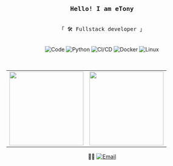 <h3 align="center"><samp>Hello! I am <b>eTony</b></samp></h3>
<p align="center"><br>
  <samp>
    「 🛠 Fullstack developer  」<br>
  </samp>
</p>
<p align="center">
    <br>
     <img alt="Code" src="https://img.shields.io/badge/-Code-000000?style=flat&logo=&logoColor=white">
     <img alt="Python" src="https://img.shields.io/badge/-Python-3776AB?style=flat&logo=Python&logoColor=white">
    <img alt="CI/CD" src="https://img.shields.io/badge/-CI/CD-31A8FF?style=flat&logo=&logoColor=white">
    <img alt="Docker" src="https://img.shields.io/badge/-Docker-2496ED?style=flat&logo=Docker&logoColor=white">
    <img alt="Linux" src="https://img.shields.io/badge/-Linux-FCC624?style=flat&logo=Linux&logoColor=black">
 </p>
<br>
<p align="center">
  <table >
      <tbody>
          <tr>
            <td align="center"><img height="195" src="https://github-readme-stats.vercel.app/api?username=etony&show_icons=true&&theme=react"></td>
            <td align="center"><img height="195" src="https://github-readme-stats.vercel.app/api/top-langs/?username=etony&layout=compact"></td>
          </tr>
      </tbody>
  </table> 
</p>
<p align="center">
🤝🏻 <a href="mailto:etony.an@gmail.com"><img alt="Email" src="https://img.shields.io/badge/Email-etony.an@gmail.com-blue?style=flat&logo=gmail">
</p>
<!--
<div align="center"> <img src="https://metrics.lecoq.io/etony?template=classic&config.timezone=Asia%2FShanghai"> </div>
<div align="center"> <img src="https://github-profile-trophy.vercel.app/?username=etony" /> </div>
<div align="center"> <img src="https://visitor-badge.glitch.me/badge?page_id=etony" /> </div>
<div align="center"> <img src="https://activity-graph.herokuapp.com/graph?username=etony&theme=xcode" /> </div>
-->
